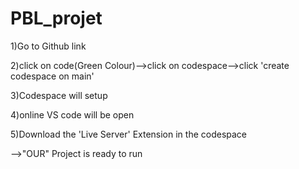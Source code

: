 # PBL_projet

1)Go to Github link

2)click on code(Green Colour)-->click on codespace-->click 'create codespace on main'

3)Codespace will setup

4)online VS code will be open

5)Download the 'Live Server' Extension in the codespace

-->"OUR" Project is ready to run 

